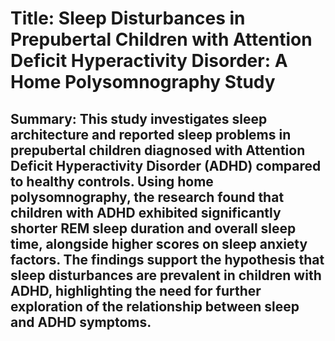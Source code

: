 # Title: Sleep Disturbances in Prepubertal Children with Attention Deficit Hyperactivity Disorder: A Home Polysomnography Study

## Summary: This study investigates sleep architecture and reported sleep problems in prepubertal children diagnosed with Attention Deficit Hyperactivity Disorder (ADHD) compared to healthy controls. Using home polysomnography, the research found that children with ADHD exhibited significantly shorter REM sleep duration and overall sleep time, alongside higher scores on sleep anxiety factors. The findings support the hypothesis that sleep disturbances are prevalent in children with ADHD, highlighting the need for further exploration of the relationship between sleep and ADHD symptoms.